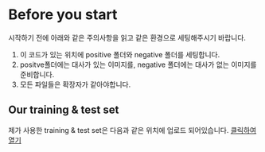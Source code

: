 ﻿# Before you start
시작하기 전에 아래와 같은 주의사항을 읽고 같은 환경으로 세팅해주시기 바랍니다.
1. 이 코드가 있는 위치에 positive 폴더와 negative 폴더를 세팅합니다.
2. positve폴더에는 대사가 있는 이미지를, negative 폴더에는 대사가 없는 이미지를 준비합니다.
3. 모든 파일들은 확장자가 같아야합니다.
## Our training & test set
제가 사용한 training & test set은 다음과 같은 위치에 업로드 되어있습니다.
[클릭하여 열기](https://www.dropbox.com/sh/7qnendtdnjlfzyb/AABL_m7rVLCutqDjWc26rwxia?dl=0)
